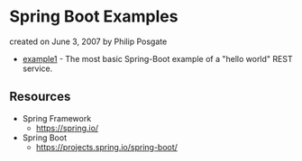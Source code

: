 # Spring Boot Examples
created on June 3, 2007 by Philip Posgate

* [example1](example1) - The most basic Spring-Boot example of a "hello world" REST service.

## Resources

- Spring Framework 
  - https://spring.io/
- Spring Boot
  - https://projects.spring.io/spring-boot/
